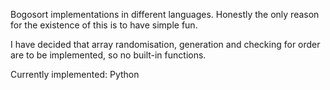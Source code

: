 Bogosort implementations in different languages. Honestly the only reason for the existence of this is to have simple fun.

I have decided that array randomisation, generation and checking for order are to be implemented, so no built-in functions.

Currently implemented: Python
